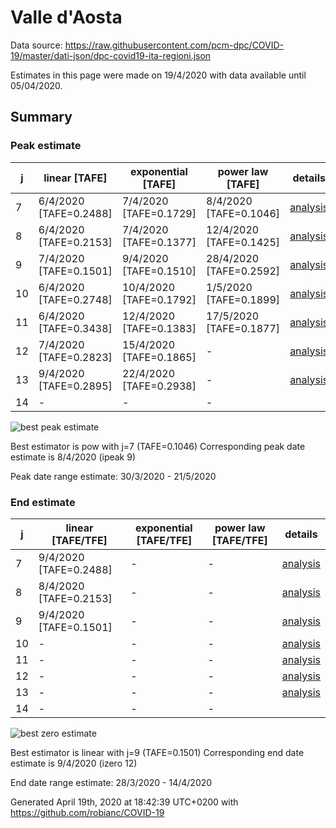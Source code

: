 # Valle d'Aosta


Data source: https://raw.githubusercontent.com/pcm-dpc/COVID-19/master/dati-json/dpc-covid19-ita-regioni.json

Estimates in this page were made on 19/4/2020 with data available until 05/04/2020.


## Summary 

### Peak estimate 
|j|linear [TAFE]|exponential [TAFE]|power law [TAFE]|details|
|---|----|-----------|---------|-------|
|7|6/4/2020 [TAFE=0.2488]|7/4/2020 [TAFE=0.1729]|8/4/2020 [TAFE=0.1046]|[analysis](COVID-19_valle_d'aosta_j7_2020-04-05.md)|
|8|6/4/2020 [TAFE=0.2153]|7/4/2020 [TAFE=0.1377]|12/4/2020 [TAFE=0.1425]|[analysis](COVID-19_valle_d'aosta_j8_2020-04-05.md)|
|9|7/4/2020 [TAFE=0.1501]|9/4/2020 [TAFE=0.1510]|28/4/2020 [TAFE=0.2592]|[analysis](COVID-19_valle_d'aosta_j9_2020-04-05.md)|
|10|6/4/2020 [TAFE=0.2748]|10/4/2020 [TAFE=0.1792]|1/5/2020 [TAFE=0.1899]|[analysis](COVID-19_valle_d'aosta_j10_2020-04-05.md)|
|11|6/4/2020 [TAFE=0.3438]|12/4/2020 [TAFE=0.1383]|17/5/2020 [TAFE=0.1877]|[analysis](COVID-19_valle_d'aosta_j11_2020-04-05.md)|
|12|7/4/2020 [TAFE=0.2823]|15/4/2020 [TAFE=0.1865]|-|[analysis](COVID-19_valle_d'aosta_j12_2020-04-05.md)|
|13|9/4/2020 [TAFE=0.2895]|22/4/2020 [TAFE=0.2938]|-|[analysis](COVID-19_valle_d'aosta_j13_2020-04-05.md)|
|14|-|-|-||

![best peak estimate](COVID-19_valle_d'aosta_j7_2020-04-05.png)

Best estimator is pow with j=7 (TAFE=0.1046)
Corresponding peak date estimate is 8/4/2020 (ipeak 9)


Peak date range estimate: 30/3/2020 - 21/5/2020

### End estimate 
|j|linear [TAFE/TFE]|exponential [TAFE/TFE]|power law [TAFE/TFE]|details|
|---|----|-----------|---------|-------|
|7|9/4/2020 [TAFE=0.2488]|-|-|[analysis](COVID-19_valle_d'aosta_j7_2020-04-05.md)|
|8|8/4/2020 [TAFE=0.2153]|-|-|[analysis](COVID-19_valle_d'aosta_j8_2020-04-05.md)|
|9|9/4/2020 [TAFE=0.1501]|-|-|[analysis](COVID-19_valle_d'aosta_j9_2020-04-05.md)|
|10|-|-|-|[analysis](COVID-19_valle_d'aosta_j10_2020-04-05.md)|
|11|-|-|-|[analysis](COVID-19_valle_d'aosta_j11_2020-04-05.md)|
|12|-|-|-|[analysis](COVID-19_valle_d'aosta_j12_2020-04-05.md)|
|13|-|-|-|[analysis](COVID-19_valle_d'aosta_j13_2020-04-05.md)|
|14|-|-|-||

![best zero estimate](COVID-19_valle_d'aosta_j9_2020-04-05.png)

Best estimator is linear with j=9 (TAFE=0.1501)
Corresponding end date estimate is 9/4/2020 (izero 12)


End date range estimate: 28/3/2020 - 14/4/2020

Generated April 19th, 2020 at 18:42:39 UTC+0200 with https://github.com/robianc/COVID-19
